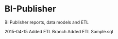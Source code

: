 # BI-Publisher
BI Publisher reports, data models and ETL

2015-04-15
Added ETL Branch
Added ETL Sample.sql
